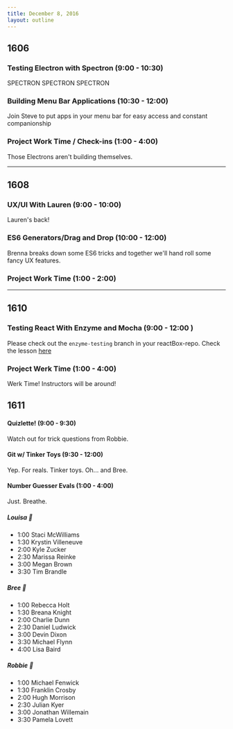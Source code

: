 ```yaml
---
title: December 8, 2016
layout: outline
---
```


## 1606

### Testing Electron with Spectron (9:00 - 10:30)
SPECTRON SPECTRON SPECTRON

### Building Menu Bar Applications (10:30 - 12:00)
Join Steve to put apps in your menu bar for easy access and constant companionship

### Project Work Time / Check-ins (1:00 - 4:00)
Those Electrons aren't building themselves.

***

## 1608

### UX/UI With Lauren (9:00 - 10:00)
Lauren's back!

### ES6 Generators/Drag and Drop (10:00 - 12:00)
Brenna breaks down some ES6 tricks and together we'll hand roll some fancy UX features.

### Project Work Time (1:00 - 2:00)

***

## 1610

### Testing React With Enzyme and Mocha (9:00 - 12:00 )

Please check out the `enzyme-testing` branch in your reactBox-repo.
Check the lesson [here](http://frontend.turing.io/lessons/testing-react.html)

### Project Werk Time (1:00 - 4:00)

Werk Time! Instructors will be around!  

## 1611

#### Quizlette! (9:00 - 9:30)
Watch out for trick questions from Robbie.

#### Git w/ Tinker Toys (9:30 - 12:00)
Yep. For reals. Tinker toys. Oh... and Bree.

#### Number Guesser Evals (1:00 - 4:00)
Just. Breathe.

##### Louisa :see_no_evil:

* 1:00 Staci McWilliams
* 1:30 Krystin Villeneuve
* 2:00 Kyle Zucker
* 2:30 Marissa Reinke
* 3:00 Megan Brown
* 3:30 Tim Brandle

##### Bree :hear_no_evil:

* 1:00 Rebecca Holt
* 1:30 Breana Knight
* 2:00 Charlie Dunn
* 2:30 Daniel Ludwick
* 3:00 Devin Dixon
* 3:30 Michael Flynn
* 4:00 Lisa Baird

##### Robbie :speak_no_evil:

* 1:00 Michael Fenwick
* 1:30 Franklin Crosby
* 2:00 Hugh Morrison
* 2:30 Julian Kyer
* 3:00 Jonathan Willemain
* 3:30 Pamela Lovett
